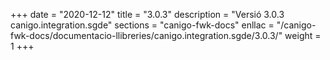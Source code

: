 +++
date        = "2020-12-12"
title       = "3.0.3"
description = "Versió 3.0.3 canigo.integration.sgde"
sections    = "canigo-fwk-docs"
enllac		= "/canigo-fwk-docs/documentacio-llibreries/canigo.integration.sgde/3.0.3/"
weight		= 1
+++
